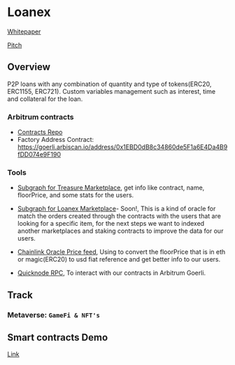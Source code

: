 # Loanex

[Whitepaper](https://docs.google.com/document/d/1gC4-5ezdbsYf7dtI1o4kmi4wDFVLyPjDY4df8kLPPV4/edit#heading=h.k19oulcve8l0)

[Pitch](https://docs.google.com/presentation/d/17HcIuFA4IpPrRdaeh5Zqan08APi7YPVgKVU3ADe7rUI/edit?usp=sharing)

## Overview

P2P loans with any combination of quantity and type of tokens(ERC20, ERC1155, ERC721). Custom variables management such as interest, time and collateral for the loan.

### Arbitrum contracts

- [Contracts Repo](https://github.com/Nubicuo/nubicuo-contracts)
- Factory Address Contract: <https://goerli.arbiscan.io/address/0x1EBD0dB8c34860de5F1a6E4Da4B9fDD074e9F190>

### Tools

- [Subgraph for Treasure Marketplace](https://thegraph.com/hosted-service/subgraph/treasureproject/marketplace), get info like contract, name, floorPrice, and some stats for the users.

- [Subgraph for Loanex Marketplace](https://.)- Soon!, This is a kind of oracle for match the orders created through the contracts with the users that are looking for a specific item, for the next steps we want to indexed another marketplaces and staking contracts to improve the data for our users.

- [Chainlink Oracle Price feed](https://github.com/Nubicuo/arbi-hackathon/blob/dev/src/hooks/useOracle.js#L16), Using to convert the floorPrice that is in eth or magic(ERC20) to usd fiat reference and get better info to our users.

- [Quicknode RPC](https://github.com/Nubicuo/arbi-hackathon/blob/dev/src/hooks/useOracle.js#L13), To interact with our contracts in Arbitrum Goerli.

## Track

### Metaverse: `GameFi & NFT's`

## Smart contracts Demo

[Link](https://youtu.be/FqqK-SVHy70)

